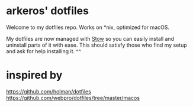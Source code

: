 # arkeros' dotfiles

Welcome to my dotfiles repo. Works on *nix, optimized for macOS.

My dotfiles are now managed with [Stow](http://www.gnu.org/software/stow/) so you can easily install and uninstall parts of it with ease. This should satisfy those who find my setup and ask for help installing it. ^^

# inspired by 
https://github.com/holman/dotfiles
https://github.com/webpro/dotfiles/tree/master/macos
